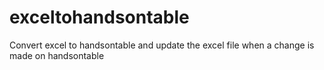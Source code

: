 # exceltohandsontable
Convert excel to handsontable and update the excel file when a change is made on handsontable
